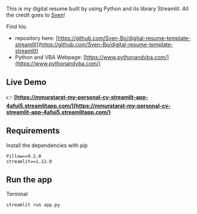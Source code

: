 This is my digital resume built by using Python and its library Streamlit. All the credit goes to [Sven](https://github.com/Sven-Bo)!

Find his:
- repository here: [https://github.com/Sven-Bo/digital-resume-template-streamlit](https://github.com/Sven-Bo/digital-resume-template-streamlit)
- Python and VBA Webpage: [https://www.pythonandvba.com/](https://www.pythonandvba.com/)

## Live Demo
👉 **[https://mmuratarat-my-personal-cv-streamlit-app-4afui5.streamlitapp.com/](https://mmuratarat-my-personal-cv-streamlit-app-4afui5.streamlitapp.com/)**

## Requirements
Install the dependencies with pip
```
Pillow==9.2.0
streamlit==1.12.0
```

## Run the app
Terminal
```
streamlit run app.py
```

